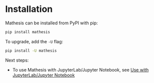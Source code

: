 # Installation

Mathesis can be installed from PyPI with pip:

```bash
pip install mathesis
```

To upgrade, add the `-U` flag:

```bash
pip install -U mathesis
```

Next steps:

- To use Mathesis with JupyterLab/Jupyter Notebook, see [Use with JupyterLab/Jupyter Notebook](jupyter.md)